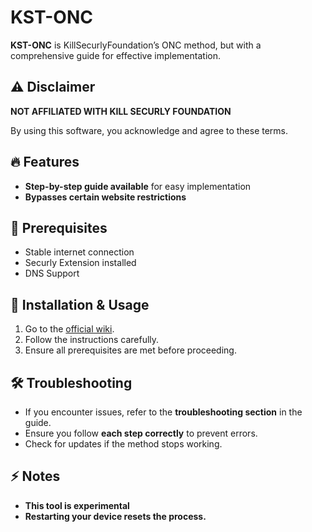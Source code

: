 # KST-ONC  

**KST-ONC** is KillSecurlyFoundation’s ONC method, but with a comprehensive guide for effective implementation.  

## ⚠️ Disclaimer  
**NOT AFFILIATED WITH KILL SECURLY FOUNDATION**

By using this software, you acknowledge and agree to these terms.  

## 🔥 Features  
- **Step-by-step guide available** for easy implementation  
- **Bypasses certain website restrictions** 

## 🚀 Prerequisites  
- Stable internet connection  
- Securly Extension installed
- DNS Support 

## 📖 Installation & Usage  
1. Go to the [official wiki](https://github.com/alanv-tech/KST-ONC/wiki/Guide).  
2. Follow the instructions carefully.  
3. Ensure all prerequisites are met before proceeding.  

## 🛠 Troubleshooting  
- If you encounter issues, refer to the **troubleshooting section** in the guide.  
- Ensure you follow **each step correctly** to prevent errors.  
- Check for updates if the method stops working.  

## ⚡ Notes  
- **This tool is experimental**
- **Restarting your device resets the process.**  
##
